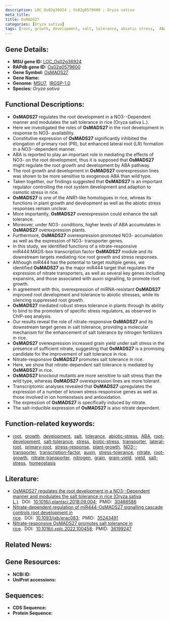 ```yaml
---
description: LOC_Os02g36924 ; Os02g0579600 ; Oryza sativa
meta_title:
title: OsMADS27
categories: [Oryza sativa]
tags: [root, growth, development, salt, tolerance, abiotic stress,  ABA , root development, salt tolerance, stress, biotic stress, transporter, ABA, lateral root, primary root, stress response, plant growth, NO3- transporter, transcription factor, auxin, stress tolerance, nitrate, root growth, nitrate transporter, nitrogen, grain, grain yield, yield, salt stress, homeostasis]
---
```


## Gene Details:
- **MSU gene ID:** [LOC_Os02g36924](http://rice.uga.edu/cgi-bin/ORF_infopage.cgi?orf=LOC_Os02g36924)  
- **RAPdb gene ID:** [Os02g0579600](https://rapdb.dna.affrc.go.jp/locus/?name=Os02g0579600)  
- **Gene Symbol:** <u>OsMADS27</u>
- **Gene Name:**
- **Genome:**  [MSU7](http://rice.uga.edu/),&nbsp;&nbsp;[IRGSP-1.0](https://rapdb.dna.affrc.go.jp/download/irgsp1.html)
- **Species:** *Oryza sativa*

## Functional Descriptions:
   - **OsMADS27** regulates the root development in a NO3--Dependent manner and modulates the salt tolerance in rice (Oryza sativa L.).
   - Here we investigated the roles of **OsMADS27** in the root development in response to NO3- availability.
   - Constitutive expression of **OsMADS27** significantly inhibited the elongation of primary root (PR), but enhanced lateral root (LR) formation in a NO3--dependent manner.
   - ABA is reported to play an important role in mediating the effects of NO3- on the root development, thus it is supposed that **OsMADS27** might regulate the root growth and development by ABA pathway.
   - The root growth and development in **OsMADS27** overexpression lines was shown to be more sensitive to exogenous ABA than wild type.
   - Taken together, our findings suggested that **OsMADS27** is an important regulator controlling the root system development and adaption to osmotic stress in rice.
   - **OsMADS27** is one of the ANR1-like homologues in rice, whreas its functions in plant growth and development as well as the abiotic stress responses remain unclear.
   - More importantly, **OsMADS27** overexpression could enhance the salt tolerance.
   - Moreover, under NO3- conditions, higher levels of ABA accumulates in **OsMADS27** overexpression plants.
   - Furthermore, **OsMADS27** overexpression promoted NO3- accumulation as well as the expression of NO3- transporter genes.
   - In this study, we identified functions of a nitrate-responsive miR444:MADS-box transcription factor **OsMADS27** module and its downstream targets mediating rice root growth and stress responses.
   - Although miR444 has the potential to target multiple genes, we identified **OsMADS27** as the major miR444 target that regulates the expression of nitrate transporters, as well as several key genes including expansins, and those associated with auxin signalling, to promote root growth.
   - In agreement with this, overexpression of miRNA-resistant **OsMADS27** improved root development and tolerance to abiotic stresses, while its silencing suppressed root growth.
   - **OsMADS27** mediated robust stress tolerance in plants through its ability to bind to the promoters of specific stress regulators, as observed in ChIP-seq analysis.
   - Our results reveal the role of nitrate-responsive **OsMADS27** and its downstream target genes in salt tolerance, providing a molecular mechanism for the enhancement of salt tolerance by nitrogen fertilizers in rice.
   - **OsMADS27** overexpression increased grain yield under salt stress in the presence of sufficient nitrate, suggesting that **OsMADS27** is a promising candidate for the improvement of salt tolerance in rice.
   - Nitrate-responsive **OsMADS27** promotes salt tolerance in rice.
   - Here, we show that nitrate-dependent salt tolerance is mediated by **OsMADS27** in rice.
   - **OsMADS27** knockout mutants are more sensitive to salt stress than the wild type, whereas **OsMADS27** overexpression lines are more tolerant.
   - Transcriptomic analyses revealed that **OsMADS27** upregulates the expression of a number of known stress-responsive genes as well as those involved in ion homeostasis and antioxidation.
   - The expression of **OsMADS27** is specifically induced by nitrate.
   - The salt-inducible expression of **OsMADS27** is also nitrate dependent.

## Function-related keywords:
   - [root](/tags/root/),&nbsp;&nbsp;[growth](/tags/growth/),&nbsp;&nbsp;[development](/tags/development/),&nbsp;&nbsp;[salt](/tags/salt/),&nbsp;&nbsp;[tolerance](/tags/tolerance/),&nbsp;&nbsp;[abiotic-stress](/tags/abiotic-stress/),&nbsp;&nbsp;[ABA](/tags/ABA/),&nbsp;&nbsp;[root-development](/tags/root-development/),&nbsp;&nbsp;[salt-tolerance](/tags/salt-tolerance/),&nbsp;&nbsp;[stress](/tags/stress/),&nbsp;&nbsp;[biotic-stress](/tags/biotic-stress/),&nbsp;&nbsp;[transporter](/tags/transporter/),&nbsp;&nbsp;[lateral-root](/tags/lateral-root/),&nbsp;&nbsp;[primary-root](/tags/primary-root/),&nbsp;&nbsp;[stress-response](/tags/stress-response/),&nbsp;&nbsp;[plant-growth](/tags/plant-growth/),&nbsp;&nbsp;[NO3--transporter](/tags/NO3--transporter/),&nbsp;&nbsp;[transcription-factor](/tags/transcription-factor/),&nbsp;&nbsp;[auxin](/tags/auxin/),&nbsp;&nbsp;[stress-tolerance](/tags/stress-tolerance/),&nbsp;&nbsp;[nitrate](/tags/nitrate/),&nbsp;&nbsp;[root-growth](/tags/root-growth/),&nbsp;&nbsp;[nitrate-transporter](/tags/nitrate-transporter/),&nbsp;&nbsp;[nitrogen](/tags/nitrogen/),&nbsp;&nbsp;[grain](/tags/grain/),&nbsp;&nbsp;[grain-yield](/tags/grain-yield/),&nbsp;&nbsp;[yield](/tags/yield/),&nbsp;&nbsp;[salt-stress](/tags/salt-stress/),&nbsp;&nbsp;[homeostasis](/tags/homeostasis/)

## Literature:
   - [OsMADS27 regulates the root development in a NO3--Dependent manner and modulates the salt tolerance in rice (Oryza sativa L.)](https://www.doi.org/10.1016/j.plantsci.2018.09.004).&nbsp;&nbsp;DOI:&nbsp;&nbsp;[10.1016/j.plantsci.2018.09.004](https://www.doi.org/10.1016/j.plantsci.2018.09.004);&nbsp;&nbsp;PMID:&nbsp;&nbsp;[30466586](https://pubmed.ncbi.nlm.nih.gov/30466586/)
   - [Nitrate-dependent regulation of miR444-OsMADS27 signalling cascade controls root development in rice](https://www.doi.org/10.1093/jxb/erac083).&nbsp;&nbsp;DOI:&nbsp;&nbsp;[10.1093/jxb/erac083](https://www.doi.org/10.1093/jxb/erac083);&nbsp;&nbsp;PMID:&nbsp;&nbsp;[35243491](https://pubmed.ncbi.nlm.nih.gov/35243491/)
   - [Nitrate-responsive OsMADS27 promotes salt tolerance in rice](https://www.doi.org/10.1016/j.xplc.2022.100458).&nbsp;&nbsp;DOI:&nbsp;&nbsp;[10.1016/j.xplc.2022.100458](https://www.doi.org/10.1016/j.xplc.2022.100458);&nbsp;&nbsp;PMID:&nbsp;&nbsp;[36199247](https://pubmed.ncbi.nlm.nih.gov/36199247/)

## Related News:

## Gene Resources:
- **NCBI ID:**  []()
- **UniProt accessions:** [](https://www.uniprot.org/uniprotkb//entry)

## Sequences:
- **CDS Sequence:**
- **Protein Sequence:**
